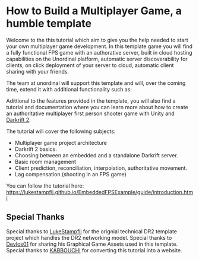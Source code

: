 # How to Build a Multiplayer Game, a humble template

Welcome to the this tutorial which aim to give you the help needed to start your own multiplayer game development.
In this template game you will find a fully functional FPS game with an authorative server, built in cloud hosting capabilities on the Unordinal platform, automatic server discoverability for clients, on click deployment of your server to cloud, automatic client sharing with your friends.

The team at unordinal will support this template and will, over the coming time, extend it with additional functionality such as:



Adittional to the features provided in the template, you will also find a tutorial and documentation where you can learn more about how to create an authoritative multiplayer first person shooter game with Unity and [Darkrift 2](https://darkriftnetworking.com/DarkRift2).

The tutorial will cover the following subjects:

- Multiplayer game project architecture
- Darkrift 2 basics.
- Choosing between an embedded and a standalone Darkrift server.
- Basic room management
- Client prediction, reconciliation, interpolation, authoritative movement.
- Lag compensation (shooting in an FPS game)

You can follow the tutorial here: https://lukestampfli.github.io/EmbeddedFPSExample/guide/introduction.html

## Special Thanks
Special thanks to [LukeStampfli](https://github.com/LukeStampfli/EmbeddedFPSExampleI) for the orignial technical DR2 template project which handles the DR2 networking model.
Special thanks to [DevIos01](https://github.com/DevIos01/FPS-Starter-Assets) for sharing his Graphical Game Assets used in this template.
Special thanks to [KABBOUCHI](https://github.com/KABBOUCHI) for converting this tutorial into a website.